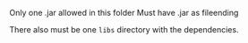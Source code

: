 Only one .jar allowed in this folder
Must have .jar as fileending

There also must be one `libs` directory with the dependencies.

